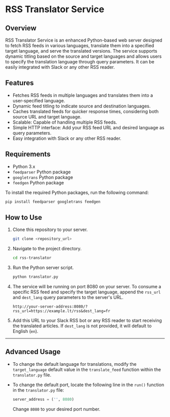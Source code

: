 # RSS Translator Service

## Overview

RSS Translator Service is an enhanced Python-based web server designed to fetch RSS feeds in various languages, translate them into a specified target language, and serve the translated versions. The service supports dynamic titling based on the source and target languages and allows users to specify the translation language through query parameters. It can be easily integrated with Slack or any other RSS reader.

## Features

- Fetches RSS feeds in multiple languages and translates them into a user-specified language.
- Dynamic feed titling to indicate source and destination languages.
- Caches translated feeds for quicker response times, considering both source URL and target language.
- Scalable: Capable of handling multiple RSS feeds.
- Simple HTTP interface: Add your RSS feed URL and desired language as query parameters.
- Easy integration with Slack or any other RSS reader.

## Requirements

- Python 3.x
- `feedparser` Python package
- `googletrans` Python package
- `feedgen` Python package

To install the required Python packages, run the following command:

```bash
pip install feedparser googletrans feedgen
```

## How to Use

1. Clone this repository to your server.

    ```bash
    git clone <repository_url>
    ```

2. Navigate to the project directory.

    ```bash
    cd rss-translator
    ```

3. Run the Python server script.

    ```bash
    python translator.py
    ```

4. The service will be running on port 8080 on your server. To consume a specific RSS feed and specify the target language, append the `rss_url` and `dest_lang` query parameters to the server's URL.

    ```
    http://your-server-address:8080/?rss_url=https://example.lt/rss&dest_lang=fr
    ```

5. Add this URL to your Slack RSS bot or any RSS reader to start receiving the translated articles. If `dest_lang` is not provided, it will default to English (`en`).

---

## Advanced Usage

- To change the default language for translations, modify the `target_language` default value in the `translate_feed` function within the `translator.py` file.

- To change the default port, locate the following line in the `run()` function in the `translator.py` file:

    ```python
    server_address = ('', 8080)
    ```
    Change `8080` to your desired port number.
